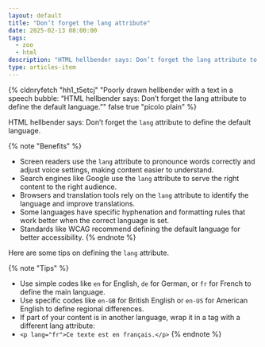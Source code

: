 ```yaml
---
layout: default
title: "Don’t forget the lang attribute"
date: 2025-02-13 08:00:00
tags:
  - zoo
  - html
description: "HTML hellbender says: Don’t forget the lang attribute to define the default language."
type: articles-item
---
```


{% cldnryfetch "hh1_t5etcj" "Poorly drawn hellbender with a text in a speech bubble: “HTML hellbender says: Don’t forget the lang attribute to define the default language.”" false true "picolo plain" %}

HTML hellbender says: Don’t forget the `lang` attribute to define the default language.

{% note "Benefits" %}
- Screen readers use the `lang` attribute to pronounce words correctly and adjust voice settings, making content easier to understand.
- Search engines like Google use the `lang` attribute to serve the right content to the right audience.
- Browsers and translation tools rely on the `lang` attribute to identify the language and improve translations.
- Some languages have specific hyphenation and formatting rules that work better when the correct language is set.
- Standards like WCAG recommend defining the default language for better accessibility.
{% endnote %}

Here are some tips on defining the `lang` attribute.

{% note "Tips" %}
- Use simple codes like `en` for English, `de` for German, or `fr` for French to define the main language.
- Use specific codes like `en-GB` for British English or `en-US` for American English to define regional differences.
- If part of your content is in another language, wrap it in a tag with a different lang attribute:
- `<p lang="fr">Ce texte est en français.</p>`
{% endnote %}
